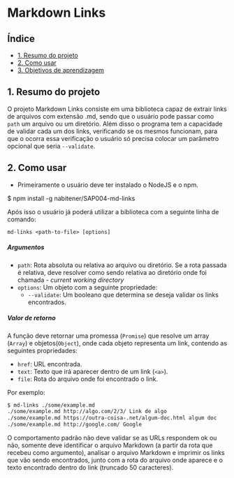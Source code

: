 # Markdown Links

## Índice

* [1. Resumo do projeto](#1-resumo-do-projeto)
* [2. Como usar](#2-como-usar)
* [3. Objetivos de aprendizagem](#3-objetivos-de-aprendizagem)

## 1. Resumo do projeto

O projeto Markdown Links consiste em uma biblioteca capaz de extrair links de arquivos com extensão .md, sendo que o usuário pode passar como `path` um arquivo ou um diretório. Além disso o programa tem a capacidade de validar cada um dos links, verificando se os mesmos funcionam, para que o ocorra essa verificação o usuário só precisa colocar um parâmetro opcional que seria `--validate`.

## 2. Como usar

* Primeiramente o usuário deve ter instalado o NodeJS e o npm.

$ npm install -g nabitener/SAP004-md-links

Após isso o usuário já poderá utilizar a biblioteca com a seguinte linha de comando:

`md-links <path-to-file> [options]`

##### Argumentos

* `path`: Rota absoluta ou relativa ao arquivo ou diretório. Se a rota passada é
  relativa, deve resolver como sendo relativa ao diretório onde foi chamada -
  _current working directory_
* `options`: Um objeto com a seguinte propriedade:
  - `--validate`: Um booleano que determina se deseja validar os links
    encontrados.

##### Valor de retorno

A função deve retornar uma promessa (`Promise`) que resolve um array (`Array`) e
objetos(`Object`), onde cada objeto representa um link, contendo as seguintes
propriedades:

* `href`: URL encontrada.
* `text`: Texto que irá aparecer dentro de um link (`<a>`).
* `file`: Rota do arquivo onde foi encontrado o link.

Por exemplo:

```sh
$ md-links ./some/example.md
./some/example.md http://algo.com/2/3/ Link de algo
./some/example.md https://outra-coisa-.net/algum-doc.html algum doc
./some/example.md http://google.com/ Google
```

O comportamento padrão não deve validar se as URLs respondem ok ou não, somente
deve identificar o arquivo Markdown (a partir da rota que recebeu como
argumento), analisar o arquivo Markdown e imprimir os links que vão sendo
encontrados, junto com a rota do arquivo onde aparece e o texto encontrado
dentro do link (truncado 50 caracteres).